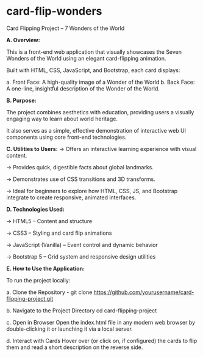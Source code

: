 # card-flip-wonders

Card Flipping Project – 7 Wonders of the World

**A. Overview:**

This is a front-end web application that visually showcases the Seven Wonders of the World using an elegant card-flipping animation. 

Built with HTML, CSS, JavaScript, and Bootstrap, each card displays:

  a.  Front Face: A high-quality image of a Wonder of the World
  b.  Back Face: A one-line, insightful description of the Wonder of the World.

**B. Purpose:**

The project combines aesthetics with education, providing users a visually engaging way to learn about world heritage. 

It also serves as a simple, effective demonstration of interactive web UI components using core front-end technologies.

**C. Utilities to Users:**
 -> Offers an interactive learning experience with visual content.
 
 -> Provides quick, digestible facts about global landmarks.
 
 -> Demonstrates use of CSS transitions and 3D transforms.
 
 -> Ideal for beginners to explore how HTML, CSS, JS, and Bootstrap integrate to create responsive, animated interfaces.

**D. Technologies Used:**

-> HTML5 – Content and structure

-> CSS3 – Styling and card flip animations

-> JavaScript (Vanilla) – Event control and dynamic behavior

-> Bootstrap 5 – Grid system and responsive design utilities

**E. How to Use the Application:**

To run the project locally:

a. Clone the Repository - 
git clone https://github.com/yourusername/card-flipping-project.git

b. Navigate to the Project Directory
cd card-flipping-project

c. Open in Browser Open the index.html file in any modern web browser by double-clicking it or launching it via a local server.

d. Interact with Cards Hover over (or click on, if configured) the cards to flip them and read a short description on the reverse side.


